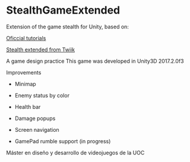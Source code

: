 ﻿# StealthGameExtended
Extension of the game stealth for Unity, based on:

[Oficcial tutorials](https://www.youtube.com/playlist?list=PLX2vGYjWbI0QGyfO8PKY1pC8xcRb0X-nP)

[Stealth extended from Twiik](http://twiik.net/projects/stealth-extended)

A game design practice This game was developed in Unity3D 2017.2.0f3

Improvements

- Minimap

- Enemy status by color

- Health bar

- Damage popups

- Screen navigation

- GamePad rumble support (in progress)

Máster en diseño y desarrollo de videojuegos de la UOC
